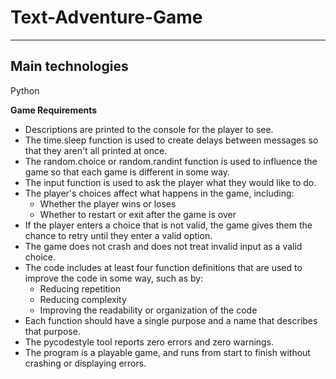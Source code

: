 # Text-Adventure-Game
---------------------------------------------
**Main technologies**
---------------------------------------------
Python

**Game Requirements**
* Descriptions are printed to the console for the player to see.
* The time.sleep function is used to create delays between messages so that they aren't all printed at once.
* The random.choice or random.randint function is used to influence the game so that each game is different in some way.
* The input function is used to ask the player what they would like to do.
* The player's choices affect what happens in the game, including:
  * Whether the player wins or loses
  * Whether to restart or exit after the game is over
* If the player enters a choice that is not valid, the game gives them the chance to retry until they enter a valid option.
* The game does not crash and does not treat invalid input as a valid choice.
* The code includes at least four function definitions that are used to improve the code in some way, such as by:
  *  Reducing repetition
  *  Reducing complexity
  *  Improving the readability or organization of the code
* Each function should have a single purpose and a name that describes that purpose.
* The pycodestyle tool reports zero errors and zero warnings.
* The program is a playable game, and runs from start to finish without crashing or displaying errors.
